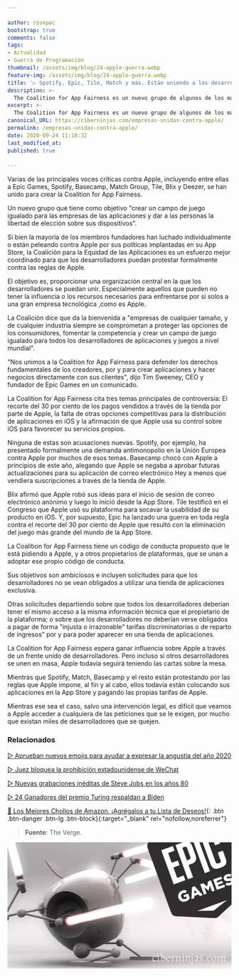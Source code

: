 ```yaml
---

author: rosepac
bootstrap: true
comments: false
tags:
- Actualidad
- Guerra de Programación
thumbnail: /assets/img/blog/24-apple-guerra.webp
feature-img: /assets/img/blog/24-apple-guerra.webp
title: '▷ Spotify, Epic, Tile, Match y más. Están uniendo a los desarrolladores contra las políticas de la App Store de Apple.'
description: >-
  The Coalition for App Fairness es un nuevo grupo de algunos de los mayores críticos de Apple, incluidos Epic Games, Spotify, Basecamp, Match Group, Tile, Blix y Deezer, con el objetivo de crear un campo de juego igualitario para las empresas de aplicaciones.
excerpt: >-
  The Coalition for App Fairness es un nuevo grupo de algunos de los mayores críticos de Apple, incluidos Epic Games, Spotify, Basecamp, Match Group, Tile, Blix y Deezer, con el objetivo de crear un campo de juego igualitario para las empresas de aplicaciones.
canonical_URL: https://ciberninjas.com/empresas-unidas-contra-apple/
permalink: /empresas-unidas-contra-apple/
date: 2020-09-24 11:18:32
last_modified_at: 
published: true

---
```


Varias de las principales voces críticas contra Apple, incluyendo entre ellas a Epic Games, Spotify, Basecamp, Match Group, Tile, Blix y Deezer, se han unido para crear la Coalition for App Fairness.

Un nuevo grupo que tiene como objetivo "crear un campo de juego igualado para las empresas de las aplicaciones y dar a las personas la libertad de elección sobre sus dispositivos".

Si bien la mayoría de los miembros fundadores han luchado individualmente o están peleando contra Apple por sus políticas implantadas en su App Store, la Coalición para la Equidad de las Aplicaciones es un esfuerzo mejor coordinado para que los desarrolladores puedan protestar formalmente contra las reglas de Apple.

El objetivo es, proporcionar una organización central en la que los desarrolladores se puedan unir. Especialmente aquellos que pueden no tener la influencia o los recursos necesarios para enfrentarse por si solos a una gran empresa tecnológica ,como es Apple.

La Coalición dice que da la bienvenida a "empresas de cualquier tamaño, y de cualquier industria siempre se comprometan a proteger las opciones de los consumidores, fomentar la competencia y crear un campo de juego igualado para todos los desarrolladores de aplicaciones y juegos a nivel mundial".

"Nos unimos a la Coalition for App Fairness para defender los derechos fundamentales de los creadores, por y para crear aplicaciones y hacer negocios directamente con sus clientes", dijo Tim Sweeney, CEO y fundador de Epic Games en un comunicado.

La Coalition for App Fairness cita tres temas principales de controversia: El recorte del 30 por ciento de los pagos vendidos a través de la tienda por parte de Apple, la falta de otras opciones competitivas para la distribución de aplicaciones en iOS y la afirmación de que Apple usa su control sobre iOS para favorecer su servicios propios.

Ninguna de estas son acusaciones nuevas. Spotify, por ejemplo, ha presentado formalmente una demanda antimonopolio en la Unión Europea contra Apple por muchos de esos temas. Basecamp chocó con Apple a principios de este año, alegando que Apple se negaba a aprobar futuras actualizaciones para su aplicación de correo electrónico Hey a menos que vendiera suscripciones a través de la tienda de Apple.

Blix afirmó que Apple robó sus ideas para el inicio de sesión de correo electrónico anónimo y luego lo inició desde la App Store. Tile testificó en el Congreso que Apple usó su plataforma para socavar la usabilidad de su producto en iOS. Y, por supuesto, Epic ha lanzado una guerra en toda regla contra el recorte del 30 por ciento de Apple que resultó con la eliminación del juego más grande del mundo de la App Store.

La Coalition for App Fairness tiene un código de conducta propuesto que le está pidiendo a Apple, y a otros propietarios de plataformas, que se unan a adoptar ese propio código de conducta.

Sus objetivos son ambiciosos e incluyen solicitudes para que los desarrolladores no se vean obligados a utilizar una tienda de aplicaciones exclusiva.

Otras solicitudes departiendo sobre que todos los desarrolladores deberían tener el mismo acceso a la misma información técnica que el propietario de la plataforma; o sobre que los desarrolladores no deberían verse obligados a pagar de forma "injusta o irrazonable" tarifas discriminatorias o de reparto de ingresos” por y para poder aparecer en una tienda de aplicaciones.

La Coalition for App Fairness espera ganar influencia sobre Apple a través de un frente unido de desarrolladores. Pero incluso si otros desarrolladores se unen en masa, Apple todavía seguirá teniendo las cartas sobre la mesa.

Mientras que Spotify, Match, Basecamp y el resto están protestando por las reglas que Apple impone, al fin y al cabo, ellos todavía están colocando sus aplicaciones en la App Store y pagando las propias tarifas de Apple.

Mientras ese sea el caso, salvo una intervención legal, es difícil que veamos a Apple acceder a cualquiera de las peticiones que se le exigen, por mucho que existan miles de desarrolladores que se quejen.

### **Relacionados** <!-- omit in toc -->

[▷ Aprueban nuevos emojis para ayudar a expresar la angustia del año 2020](https://ciberninjas.com/emojis-angustia-2020/)

[▷ Juez bloquea la prohibición estadounidense de WeChat](https://ciberninjas.com/juez-bloquea-prohibicion-wechat/)

[▷ Nuevas grabaciones inéditas de Steve Jobs en los años 80](https://ciberninjas.com/grabaciones-ineditas-steve-jobs/)

[▷ 24 Ganadores del premio Turing respaldan a Biden](https://ciberninjas.com/premios-turing-apoyan-biden/)

[🛒 Los Mejores Chollos de Amazon, ¡Agrégalos a tu Lista de Deseos!](/amazon/ "Los Mejores Chollos de Amazon, Ofertas Flash, Black Monday y Amazon Prime Day"){: .btn .btn-danger .btn-lg .btn-block}{:target="_blank" rel="nofollow,noreferrer"}

> **Fuente**: The Verge.

![Spotify, Epic, Tile, Match y más. Están uniendo a los desarrolladores contra las políticas de la App Store de Apple.](/assets/img/blog/24-apple-guerra.webp "Spotify, Epic, Tile, Match y más. Están uniendo a los desarrolladores contra las políticas de la App Store de Apple.")